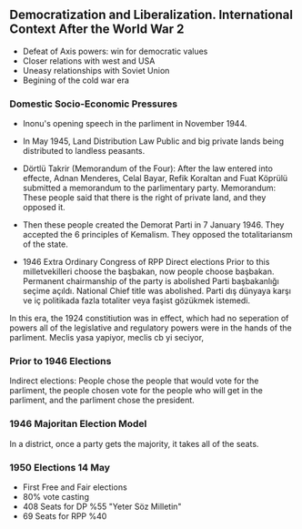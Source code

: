 ## Democratization and Liberalization. International Context After the World War 2
* Defeat of Axis powers: win for democratic values
* Closer relations with west and USA
* Uneasy relationships with Soviet Union
* Begining of the cold war era

### Domestic Socio-Economic Pressures
* Inonu's opening speech in the parliment in November 1944.
* In May 1945, Land Distribution Law
	Public and big private lands being distributed to landless peasants.
* Dörtlü Takrir (Memorandum of the Four): After the law entered into effecte, Adnan Menderes, Celal Bayar, Refik Koraltan and Fuat Köprülü submitted a memorandum to the parlimentary party. 
	Memorandum: These people said that there is the right of private land, and they opposed it.

* Then these people created the Demorat Parti in 7 January 1946.
	They accepted the 6 principles of Kemalism.
	They opposed the totalitariansm of the state.

* 1946 Extra Ordinary Congress of RPP
	Direct elections
		Prior to this milletvekilleri choose the başbakan, now people choose başbakan.
	Permanent chairmanship of the party is abolished
		Parti başbakanlığı seçime açıldı.
	National Chief title was abolished.
		Parti dış dünyaya karşı ve iç politikada fazla totaliter veya faşist gözükmek istemedi.

In this era, the 1924 constitiution was in effect, which had no seperation of powers all of the legislative and regulatory powers were in the hands of the parliment.
Meclis yasa yapiyor, meclis cb yi seciyor, 

### Prior to 1946 Elections
Indirect elections: People chose the people that would vote for the parliment, the people chosen vote for the people who will get in the parliment, and the parliment chose the president.

### 1946 Majoritan Election Model
In a district, once a party gets the majority, it takes all of the seats.

### 1950 Elections 14 May
* First Free and Fair elections
* 80% vote casting
* 408 Seats for DP %55 "Yeter Söz Milletin"
* 69 Seats for RPP %40



